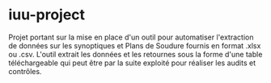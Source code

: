 # iuu-project

Projet portant sur la mise en place d'un outil pour automatiser l'extraction de données sur les synoptiques et Plans de Soudure fournis en format .xlsx ou .csv. L'outil extrait les données et les retournes sous la forme d'une table téléchargeable qui peut être par la suite exploité pour réaliser les audits et contrôles.
